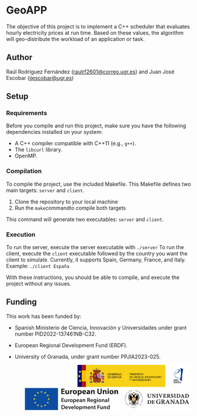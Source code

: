 
# GeoAPP    

The objective of this project is to implement a C++ scheduler that evaluates hourly electricity prices at run time. Based on these values, the algorithm will geo-distribute the workload of an application or task.

## Author

Raúl Rodríguez Fernández (raulrf2601@correo.ugr.es) and Juan José Escobar (jjescobar@ugr.es)


## Setup

### Requirements

Before you compile and run this project, make sure you have the following dependencies installed on your system:

- A C++ compiler compatible with C++11 (e.g., `g++`).
- The `libcurl` library.
- OpenMP.

### Compilation
To compile the project, use the included Makefile. This Makefile defines two main targets: `server` and `client`.
 
1. Clone the repository to your local machine
2. Run the `make`commandto compile both targets

  This command will generate two executables: `server` and `client`.

### Execution

To run the server, execute the server executable with `./server`
To run the client, execute the `client` executable followed by the country you want the client to simulate. Currently, it supports Spain, Germany, France, and Italy. Example: `./client España`

With these instructions, you should be able to compile, and execute the project without any issues.

## Funding

This work has been funded by:

  

- Spanish Ministerio de Ciencia, Innovación y Universidades under grant number PID2022-137461NB-C32.

- European Regional Development Fund (ERDF).

- University of Granada, under grant number PPJIA2023-025.



<div  style="text-align: right">

<img  src="https://raw.githubusercontent.com/efficomp/Hpmoon/main/docs/logos/miciu.jpg"  height="60">

<img  src="https://raw.githubusercontent.com/efficomp/Hpmoon/main/docs/logos/erdf.png"  height="60">

<img  src="logos/Imagen1.png"  height="60">

</div>
